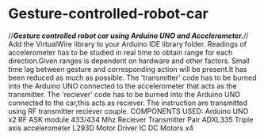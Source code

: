 # Gesture-controlled-robot-car
//***Gesture controlled robot car using Arduino UNO and Accelerometer.***//
Add the VirtualWire library to your Arduino IDE library folder.
Readings of accelerometer has to be studied in real time to obtain range for each direction.Given ranges is dependent on hardware and other factors.
Small time lag between gesture and corresponding action will be present.It has been reduced as much as possible.
The 'transmitter' code has to be burned into the Arduino UNO connected to the accelerometer that acts as the transmitter.
The 'reciever' code has to be burned into the Arduino UNO connected to the car,this acts as reciever.
The instruction are transmitted using RF transmitter reciever couple.
COMPONENTS USED:
Arduino UNO x2
RF ASK module 433/434 Mhz Reciever Transmitter Pair
ADXL335 Triple axis accelerometer
L293D Motor Driver IC
DC Motors x4
